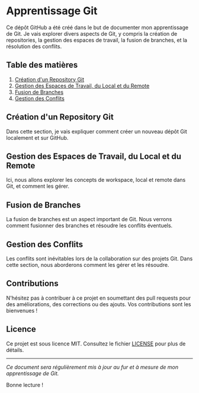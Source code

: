 # Apprentissage Git

Ce dépôt GitHub a été créé dans le but de documenter mon apprentissage de Git. Je vais explorer divers aspects de Git, y compris la création de repositories, la gestion des espaces de travail, la fusion de branches, et la résolution des conflits.

## Table des matières

1. [Création d'un Repository Git](#création-dun-repository-git)
2. [Gestion des Espaces de Travail, du Local et du Remote](#gestion-des-espaces-de-travail-du-local-et-du-remote)
3. [Fusion de Branches](#fusion-de-branches)
4. [Gestion des Conflits](#gestion-des-conflits)

## Création d'un Repository Git

Dans cette section, je vais expliquer comment créer un nouveau dépôt Git localement et sur GitHub.

## Gestion des Espaces de Travail, du Local et du Remote

Ici, nous allons explorer les concepts de workspace, local et remote dans Git, et comment les gérer.

## Fusion de Branches

La fusion de branches est un aspect important de Git. Nous verrons comment fusionner des branches et résoudre les conflits éventuels.

## Gestion des Conflits

Les conflits sont inévitables lors de la collaboration sur des projets Git. Dans cette section, nous aborderons comment les gérer et les résoudre.

## Contributions

N'hésitez pas à contribuer à ce projet en soumettant des pull requests pour des améliorations, des corrections ou des ajouts. Vos contributions sont les bienvenues !

## Licence

Ce projet est sous licence MIT. Consultez le fichier [LICENSE](LICENSE) pour plus de détails.

---
*Ce document sera régulièrement mis à jour au fur et à mesure de mon apprentissage de Git.*

Bonne lecture !
